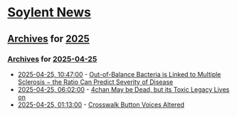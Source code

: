 # [Soylent News](../../../README.md)

## [Archives](../../index.md) for [2025](../index.md)

### [Archives](../../index.md) for [2025-04-25](index.md)

* [2025-04-25, 10:47:00](https://soylentnews.org/article.pl?sid=25/04/24/0626241&from=rss) - [Out-of-Balance Bacteria is Linked to Multiple Sclerosis − the Ratio Can Predict Severity of Disease](https://soylentnews.org/article.pl?sid=25/04/24/0626241&from=rss)
* [2025-04-25, 06:02:00](https://soylentnews.org/article.pl?sid=25/04/24/0233226&from=rss) - [4chan May be Dead, but its Toxic Legacy Lives on](https://soylentnews.org/article.pl?sid=25/04/24/0233226&from=rss)
* [2025-04-25, 01:13:00](https://soylentnews.org/article.pl?sid=25/04/23/1540254&from=rss) - [Crosswalk Button Voices Altered](https://soylentnews.org/article.pl?sid=25/04/23/1540254&from=rss)
